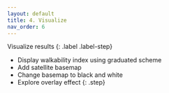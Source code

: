 ```yaml
---
layout: default
title: 4. Visualize
nav_order: 6
---
```


Visualize results
{: .label .label-step}
* Display walkability index using graduated scheme
* Add satellite basemap
* Change basemap to black and white
* Explore overlay effect
{: .step}
